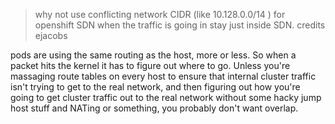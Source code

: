 > why not use conflicting network CIDR (like 10.128.0.0/14 ) for openshift SDN when the traffic is going in stay just inside SDN.
credits ejacobs

pods are using the same routing as the host, more or less. So when a packet hits the kernel it has to figure out where to go. Unless you're massaging route tables on every host to ensure that internal cluster traffic isn't trying to get to the real network, and then figuring out how you're going to get cluster traffic out to the real network without some hacky jump host stuff and NATing or something, you probably don't want overlap.

